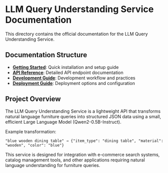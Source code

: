 # LLM Query Understanding Service Documentation

This directory contains the official documentation for the LLM Query Understanding Service.

## Documentation Structure

- **[Getting Started](./guides/getting-started.md)**: Quick installation and setup guide
- **[API Reference](./api/README.md)**: Detailed API endpoint documentation
- **[Development Guide](./development/README.md)**: Development workflow and practices
- **[Deployment Guide](./deployment/README.md)**: Deployment options and configuration

## Project Overview

The LLM Query Understanding Service is a lightweight API that transforms natural language furniture queries into structured JSON data using a small, efficient Large Language Model (Qwen2-0.5B-Instruct).

Example transformation:
```
"blue wooden dining table" → {"item_type": "dining table", "material": "wooden", "color": "blue"}
```

This service is designed for integration with e-commerce search systems, catalog management tools, and other applications requiring natural language understanding for furniture queries.
